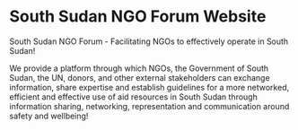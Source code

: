 South Sudan NGO Forum Website
=========================
South Sudan NGO Forum - Facilitating NGOs to effectively operate in South Sudan!

We provide a platform through which NGOs, the Government of South Sudan, the UN, donors, and other external stakeholders can exchange information, share expertise and establish guidelines for a more networked, efficient and effective use of aid resources in South Sudan through information sharing, networking, representation and communication around safety and wellbeing!

				